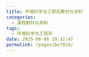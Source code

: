 ```yaml
---
title: 环境科学与工程系教材与资料
categories: 
  - 课程教材与资料
tags: 
  - 环境科学与工程系
date: 2025-08-06 19:32:47
permalink: /pages/be7924/
---
```

